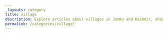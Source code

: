 ```yaml
---
_layouts: category
title: village
description: Explore articles about villages in Jammu and Kashmir, showcasing their culture, history, and natural beauty.
permalink: /categories/village/
---
```

